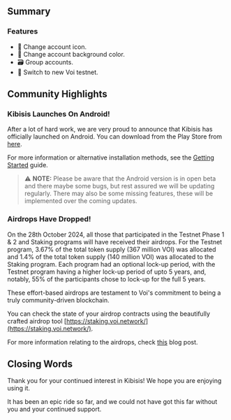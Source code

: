 ## Summary

### Features

* 💅 Change account icon.
* 💅 Change account background color.
* 🗃️ Group accounts.
* 🔁 Switch to new Voi testnet.

## Community Highlights

### Kibisis Launches On Android!

After a lot of hard work, we are very proud to announce that Kibisis has officially launched on Android. You can download from the Play Store from [here](https://play.google.com/store/apps/details?id=is.kibis.kibisis).

For more information or alternative installation methods, see the [Getting Started](https://kibis.is/android/getting-started) guide.

> ⚠️ **NOTE:** Please be aware that the Android version is in open beta and there maybe some bugs, but rest assured we will be updating regularly. There may also be some missing features, these will be implemented over the coming updates.

### Airdrops Have Dropped!

On the 28th October 2024, all those that participated in the Testnet Phase 1 & 2 and Staking programs will have received their airdrops. For the Testnet program, 3.67% of the total token supply (367 million VOI) was allocated and 1.4% of the total token supply (140 million VOI) was allocated to the Staking program. Each program had an optional lock-up period, with the Testnet program having a higher lock-up period of upto 5 years, and, notably, 55% of the participants chose to lock-up for the full 5 years.

These effort-based airdrops are testament to Voi's commitment to being a truly community-driven blockchain.

You can check the state of your airdrop contracts using the beautifully crafted airdrop tool [https://staking.voi.network/](https://staking.voi.network/).

For more information relating to the airdrops, check [this](https://medium.com/@voifoundation/airdrop-programs-everything-you-need-to-know-a84706bd8599) blog post.

## Closing Words

Thank you for your continued interest in Kibisis! We hope you are enjoying using it.

It has been an epic ride so far, and we could not have got this far without you and your continued support.
